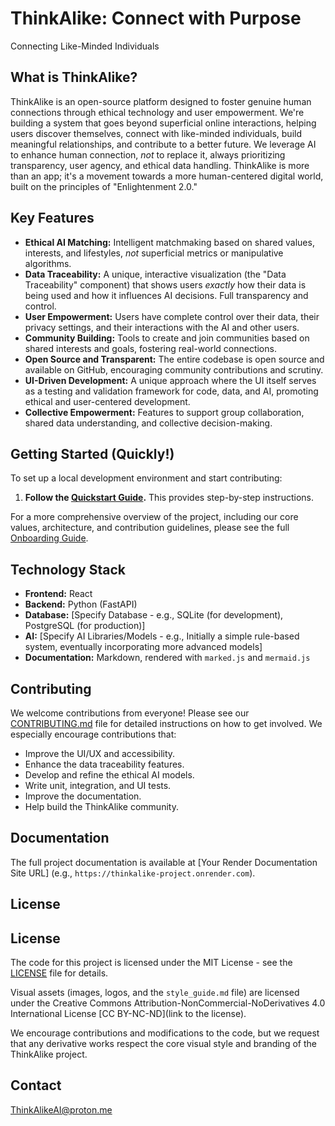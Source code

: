 # ThinkAlike: Connect with Purpose

Connecting Like-Minded Individuals

## What is ThinkAlike?

ThinkAlike is an open-source platform designed to foster genuine human connections through ethical technology and user empowerment. We're building a system that goes beyond superficial online interactions, helping users discover themselves, connect with like-minded individuals, build meaningful relationships, and contribute to a better future. We leverage AI to enhance human connection, *not* to replace it, always prioritizing transparency, user agency, and ethical data handling.  ThinkAlike is more than an app; it's a movement towards a more human-centered digital world, built on the principles of "Enlightenment 2.0."

## Key Features

*   **Ethical AI Matching:** Intelligent matchmaking based on shared values, interests, and lifestyles, *not* superficial metrics or manipulative algorithms.
*   **Data Traceability:** A unique, interactive visualization (the "Data Traceability" component) that shows users *exactly* how their data is being used and how it influences AI decisions.  Full transparency and control.
*   **User Empowerment:** Users have complete control over their data, their privacy settings, and their interactions with the AI and other users.
*   **Community Building:** Tools to create and join communities based on shared interests and goals, fostering real-world connections.
*   **Open Source and Transparent:** The entire codebase is open source and available on GitHub, encouraging community contributions and scrutiny.
*   **UI-Driven Development:** A unique approach where the UI itself serves as a testing and validation framework for code, data, and AI, promoting ethical and user-centered development.
*   **Collective Empowerment:** Features to support group collaboration, shared data understanding, and collective decision-making.

## Getting Started (Quickly!)

To set up a local development environment and start contributing:

1.  **Follow the [Quickstart Guide](docs/onboarding/quickstart.md).** This provides step-by-step instructions.

For a more comprehensive overview of the project, including our core values, architecture, and contribution guidelines, please see the full [Onboarding Guide](docs/onboarding/ONBOARDING_GUIDE.md).

## Technology Stack

*   **Frontend:** React
*   **Backend:** Python (FastAPI)
*   **Database:** [Specify Database - e.g., SQLite (for development), PostgreSQL (for production)]
*   **AI:** [Specify AI Libraries/Models - e.g.,  Initially a simple rule-based system, eventually incorporating more advanced models]
* **Documentation:** Markdown, rendered with `marked.js` and `mermaid.js`

## Contributing

We welcome contributions from everyone!  Please see our [CONTRIBUTING.md](CONTRIBUTING.md) file for detailed instructions on how to get involved.  We especially encourage contributions that:

*   Improve the UI/UX and accessibility.
*   Enhance the data traceability features.
*   Develop and refine the ethical AI models.
*   Write unit, integration, and UI tests.
*   Improve the documentation.
*   Help build the ThinkAlike community.

## Documentation

The full project documentation is available at [Your Render Documentation Site URL] (e.g., `https://thinkalike-project.onrender.com`).

## License

## License

The code for this project is licensed under the MIT License - see the [LICENSE](LICENSE) file for details.

Visual assets (images, logos, and the `style_guide.md` file) are licensed under the Creative Commons Attribution-NonCommercial-NoDerivatives 4.0 International License [CC BY-NC-ND](link to the license).

We encourage contributions and modifications to the code, but we request that any derivative works respect the core visual style and branding of the ThinkAlike project.

## Contact 

ThinkAlikeAI@proton.me
